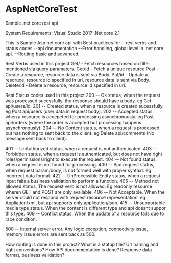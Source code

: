 # AspNetCoreTest
Sample .net core rest api

System Requirements: 
Visual Studio 2017
.Net core 2.1

 This is Sample Asp.net core api with Best practices for 
 --rest verbs and status codes 
 --api documentation
 --Error handling, global level in .net core api.
 --Routing basic and advanced.
 
 Rest Verbs used in this project
 Get/    - Fetch resources based on filter mentioned via query paramaters.
 Get/id  - Fetch a unique resource
 Post    - Create a resource, resource data is sent via Body.
 Put/id  - Update a resoruce, resource id specified in url, resource data is sent via Body.
 Delete/id  - Delete a resource, resource id specified in url.
 
 Rest Status codes used in this project
 200 -- Ok status, when the request was processed sucessfully. the response should have a body. eg Get api/users/id.
 201 -- Created status, when a resource is created sucessfully. eg Post api/users (user data in request body).
 202 -- Accepted status, when a resource is accepeted for processing asynchronously. eg Post api/orders (where the order is accepted but         processing happens asynchronously).
 204 -- No Content status, when a request is processed but has nothing to sent back to the client. eg Delete api/comments (No message           sent back to client).
 
 401 -- UnAuthorized status, when a request is not authenticated.
 403 -- Forbidden status, when a request is authenticated, but does not have right roles/permissions/right to execute the request.
 404 -- Not found status, when a request is not found for processing. 
 400 -- Bad request status, when request param/body, is not formed well with proper syntaxt. eg incorrect data format.
 422 -- UnProcessible Entity status, when a request input fails a business validation to perform a function.
 405 -- Method not allowed status, The request verb is not allowed. Eg readonly resource wheren GET and POST are only available. 
 406 -- Not Acceptable. When the server could not respond with request resource representation. eg Appliation/xml, but api supports only         application/json.
 415 -- Unsupportable media type status. When the content is different type and api doesnt suppor this type.
 409 -- Conflict status. When the update of a resource fails due to race condition.
  
 500 -- Internal server error. Any logic exception, connectivity issue, memory issue errors are sent back as 500.
 
 How routing is done in this project?
 What is a statup file?
 Url naming and right conventions?
 How API docummentation is done?
 Response data format, business validation?
 
 
 
 
